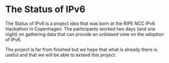 # The Status of IPv6

The Status of IPv6 is a project idea that was born at the RIPE NCC IPv6 Hackathon in Copenhagen. The participants worked two days (and one night) on gathering data that can provide an unbiased view on the adoption of IPv6. 

The project is far from finished but we hope that what is already there is useful and that we will be able to extend this project.


